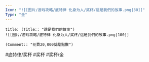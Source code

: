 ```yaml
---
Icon: "![[图片/游戏攻略/底特律 化身为人/奖杯/這是我們的故事.png|30]]"
Type: "金"
---
```

```ad-common-gold-trophy
title: (Title:: "這是我們的故事")
![[图片/游戏攻略/底特律 化身为人/奖杯/這是我們的故事.png|100]]

(Comment:: "花費20,000獎勵點數")
```

#底特律/奖杯 #奖杯 #奖杯/金
